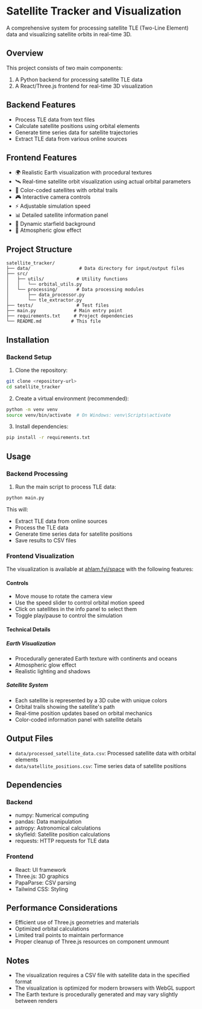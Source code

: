 # Satellite Tracker and Visualization

A comprehensive system for processing satellite TLE (Two-Line Element) data and visualizing satellite orbits in real-time 3D.

## Overview

This project consists of two main components:
1. A Python backend for processing satellite TLE data
2. A React/Three.js frontend for real-time 3D visualization

## Backend Features

- Process TLE data from text files
- Calculate satellite positions using orbital elements
- Generate time series data for satellite trajectories
- Extract TLE data from various online sources

## Frontend Features

- 🌍 Realistic Earth visualization with procedural textures
- 🛰️ Real-time satellite orbit visualization using actual orbital parameters
- 🎨 Color-coded satellites with orbital trails
- 🎮 Interactive camera controls
- ⚡ Adjustable simulation speed
- 📊 Detailed satellite information panel
- 🌟 Dynamic starfield background
- 💫 Atmospheric glow effect

## Project Structure

```
satellite_tracker/
├── data/                  # Data directory for input/output files
├── src/
│   ├── utils/            # Utility functions
│   │   └── orbital_utils.py
│   └── processing/       # Data processing modules
│       ├── data_processor.py
│       └── tle_extractor.py
├── tests/                # Test files
├── main.py              # Main entry point
├── requirements.txt     # Project dependencies
└── README.md           # This file
```

## Installation

### Backend Setup

1. Clone the repository:
```bash
git clone <repository-url>
cd satellite_tracker
```

2. Create a virtual environment (recommended):
```bash
python -m venv venv
source venv/bin/activate  # On Windows: venv\Scripts\activate
```

3. Install dependencies:
```bash
pip install -r requirements.txt
```

## Usage

### Backend Processing

1. Run the main script to process TLE data:
```bash
python main.py
```

This will:
- Extract TLE data from online sources
- Process the TLE data
- Generate time series data for satellite positions
- Save results to CSV files

### Frontend Visualization

The visualization is available at [ahlam.fyi/space](https://ahlam.fyi/space) with the following features:

#### Controls
- Move mouse to rotate the camera view
- Use the speed slider to control orbital motion speed
- Click on satellites in the info panel to select them
- Toggle play/pause to control the simulation

#### Technical Details

##### Earth Visualization
- Procedurally generated Earth texture with continents and oceans
- Atmospheric glow effect
- Realistic lighting and shadows

##### Satellite System
- Each satellite is represented by a 3D cube with unique colors
- Orbital trails showing the satellite's path
- Real-time position updates based on orbital mechanics
- Color-coded information panel with satellite details

## Output Files

- `data/processed_satellite_data.csv`: Processed satellite data with orbital elements
- `data/satellite_positions.csv`: Time series data of satellite positions

## Dependencies

### Backend
- numpy: Numerical computing
- pandas: Data manipulation
- astropy: Astronomical calculations
- skyfield: Satellite position calculations
- requests: HTTP requests for TLE data

### Frontend
- React: UI framework
- Three.js: 3D graphics
- PapaParse: CSV parsing
- Tailwind CSS: Styling

## Performance Considerations

- Efficient use of Three.js geometries and materials
- Optimized orbital calculations
- Limited trail points to maintain performance
- Proper cleanup of Three.js resources on component unmount

## Notes
- The visualization requires a CSV file with satellite data in the specified format
- The visualization is optimized for modern browsers with WebGL support
- The Earth texture is procedurally generated and may vary slightly between renders

